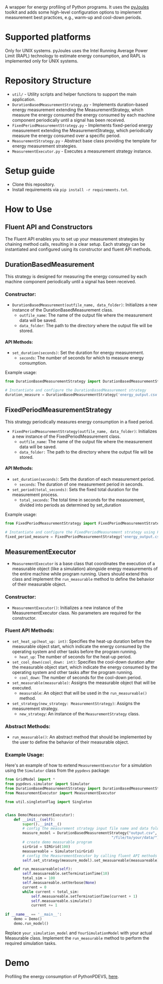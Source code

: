 A wrapper for energy profiling of Python programs.
It uses the [pyJoules](https://pyjoules.readthedocs.io/en/latest/) toolkit and adds some high-level configuration options to implement measurement best practices, e.g., warm-up and cool-down periods.

# Supported platforms
Only for UNIX systems.
pyJoules uses the Intel Running Average Power Limit (RAPL) technology to estimate energy consumption, and RAPL is implemented only for UNIX systems.

# Repository Structure
- `util/` - Utility scripts and helper functions to support the main application.
- `DurationBasedMeasurementStrategy.py` - Implements duration-based energy measurement extending the MeasurementStrategy, which measure the energy consumed the energy consumed by each machine component periodically until a signal has been received.
- `FixedPeriodMeasurementStrategy.py` - Implements fixed-period energy measurement extending the MeasurementStrategy, which periodically measure the energy consumed over a specific period.
- `MeasurementStrategy.py` - Abstract base class providing the template for energy measurement strategies.
- `MeasurementExecutor.py` - Executes a measurement strategy instance.

# Setup guide
- Clone this repository.
- Install requirements via ```pip install -r requirements.txt```.

# How to Use

## Fluent API and Constructors

The Fluent API enables you to set up your measurement strategies by chaining method calls, resulting in a clear setup. Each strategy can be instantiated and configured using its constructor and fluent API methods.

## DurationBasedMeasurement

This strategy is designed for measuring the energy consumed by each machine component periodically until a signal has been received.

### Constructor:
- `DurationBasedMeasurement(outfile_name, data_folder)`: Initializes a new instance of the DurationBasedMeasurement class.
  - `outfile_name`: The name of the output file where the measurement data will be saved.
  - `data_folder`: The path to the directory where the output file will be stored.

#### API Methods:
- `set_duration(seconds)`: Set the duration for energy measurement.
  - `seconds`: The number of seconds for which to measure energy consumption.

Example usage:
```python
from DurationBasedMeasurementStrategy import DurationBasedMeasurementStrategy

# Instantiate and configure the DurationBasedMeasurement strategy
duration_measure = DurationBasedMeasurementStrategy('energy_output.csv', 'data/').set_duration(5)
```
## FixedPeriodMeasurementStrategy

This strategy periodically measures energy consumption in a fixed period. 
- `FixedPeriodMeasurementStrategy(outfile_name, data_folder)`: Initializes a new instance of the FixedPeriodMeasurement class.
  - `outfile_name`: The name of the output file where the measurement data will be saved.
  - `data_folder:` The path to the directory where the output file will be stored.
#### API Methods:
- `set_duration(seconds)`: Sets the duration of each measurement period.
  - `seconds`: The duration of one measurement period in seconds.
- `set_period(total_seconds)`: Sets the fixed total duration for the measurement process.
  - `total_seconds`: The total time in seconds for the measurement, divided into periods as determined by set_duration

Example usage:
```python
from FixedPeriodMeasurementStrategy import FixedPeriodMeasurementStrategy

# Instantiate and configure the FixedPeriodMeasurement strategy using Fluent API
fixed_period_measure = FixedPeriodMeasurementStrategy('energy_output.csv', 'data/').set_duration(2).set_period(60)
```

## MeasurementExecutor

- `MeasurementExecutor` is a base class that coordinates the execution of a measurable object (like a simulation) alongside energy measurements of the entire machine while program running. Users should extend this class and implement the `run_measurable` method to define the behavior of their measurable object.

### Constructor:
- `MeasurementExecutor()`: Initializes a new instance of the MeasurementExecutor class. No parameters are required for the constructor.

### Fluent API Methods:
- `set_heat_up(heat_up: int)`: Specifies the heat-up duration before the measurable object start, which indicate the energy consumed by the operating system and other tasks before the program running.
  - `heat_up`: The number of seconds for the heat-up period.
- `set_cool_down(cool_down: int)`: Specifies the cool-down duration after the measurable object start, which indicate the energy consumed by the operating system and other tasks after the program running.
  - `cool_down`: The number of seconds for the cool-down period.
- `set_measurable(measurable)`: Assigns the measurable object that will be executed.
  - `measurable`: An object that will be used in the `run_measureable()` method.
- `set_strategy(new_strategy: MeasurementStrategy)`: Assigns the measurement strategy.
  - `new_strategy`: An instance of the `MeasurementStrategy` class.

### Abstract Methods:
- `run_measurable()`: An abstract method that should be implemented by the user to define the behavior of their measurable object.

### Example Usage:
Here's an example of how to extend `MeasurementExecutor` for a simulation using the `Simulator` class from the `pypdevs` package:

```python
from GridModel import *
from pypdevs.simulator import Simulator
from DurationBasedMeasurementStrategy import DurationBasedMeasurementStrategy
from MeasurementExecutor import MeasurementExecutor

from util.singletonFlag import Singleton


class Demo(MeasurementExecutor):
    def __init__(self):
        super().__init__()
        # config the measurement strategy input file name and data folder
        measure_model = DurationBasedMeasurementStrategy("output.csv",
                                                 "/file/to/your/data/")
        # create demo measurable program
        sirGrid = SIRGrid(100)
        measuareable = Simulator(sirGrid)
        # config the MeasurementExecutor by calling fluent API methods
        self.set_strategy(measure_model).set_measuareable(measuareable).set_heat_up(10).set_cool_down(10)

    def run_measuareable(self):
        self.measuareable.setTerminationTime(10)
        total_sim = 100
        self.measuareable.setVerbose(None)
        current = 0
        while current < total_sim:
            self.measuareable.setTerminationTime(current + 1)
            self.measuareable.simulate()
            current += 1
            
if __name__ == '__main__':
    demo = Demo()
    demo.run_model()
```
Replace `your_simulation_model` and `YourSimulationModel` with your actual Measurable class. Implement the `run_measurable` method to perform the required simulation tasks.


# Demo
Profiling the energy consumption of PythonPDEVS, [here](/demo).
